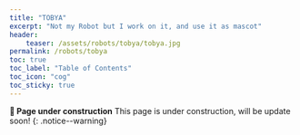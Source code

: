 ```yaml
---
title: "TOBYA"
excerpt: "Not my Robot but I work on it, and use it as mascot"
header: 
    teaser: /assets/robots/tobya/tobya.jpg
permalink: /robots/tobya
toc: true
toc_label: "Table of Contents"
toc_icon: "cog"
toc_sticky: true
---
```


**:construction: Page under construction** This page is under construction, will be update soon!
{: .notice--warning}
